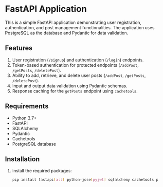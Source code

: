 # FastAPI Application

This is a simple FastAPI application demonstrating user registration, authentication, and post management functionalities. The application uses PostgreSQL as the database and Pydantic for data validation.

## Features

1. User registration (`/signup`) and authentication (`/login`) endpoints.
2. Token-based authentication for protected endpoints (`/addPost`, `/getPosts`, `/deletePost`).
3. Ability to add, retrieve, and delete user posts (`/addPost`, `/getPosts`, `/deletePost`).
4. Input and output data validation using Pydantic schemas.
5. Response caching for the `getPosts` endpoint using `cachetools`.

## Requirements

- Python 3.7+
- FastAPI
- SQLAlchemy
- Pydantic
- Cachetools
- PostgreSQL database

## Installation

1. Install the required packages:

   ```bash
   pip install fastapi[all] python-jose[pyjwt] sqlalchemy cachetools psycopg2
